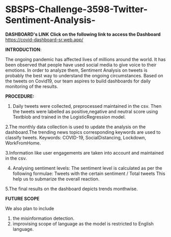 # SBSPS-Challenge-3598-Twitter-Sentiment-Analysis-

**DASHBOARD's LINK**
**Click on the following link to access the Dashboard**
https://covid-dashboard-sr.web.app/

**INTRODUCTION**:

The ongoing pandemic has affected lives of millions around the world. It has been observed that people have used social media to give voice to their emotions. In order to analyze them, Sentiment Analysis on tweets is probably the best way to understand the ongoing circumstances. Based on the tweets on Covid19, our team aspires to build dashboards for daily monitoring of the results.


**PROCEDURE:**

1. Daily tweets were collected, preprocessed maintained in the csv. Then the tweets were labelled as positive,negative and neutral score using Textblob and trained in the LogisticRegression model.

2.The monthly data collection is used to update the analysis on the dashboard.The trending news topics corresponding keywords are used to classify tweets. 
Keywords: COVID-19, SocialDistancing, Lockdown, WorkFromHome.

3.Information like user engagements are taken into account and maintained in the csv.

4. Analysing sentiment levels: The sentiment level is calculated as per the following formulae:
                Tweets with the certain sentiment / Total tweets
This help us to submarize the overall reaction.

5.The final results on the dashboard depicts trends monthwise.
 
**FUTURE SCOPE**

We also plan to include 
1. the  misinformation detection.
2. improvising scope of language as the model is restricted to English language.

